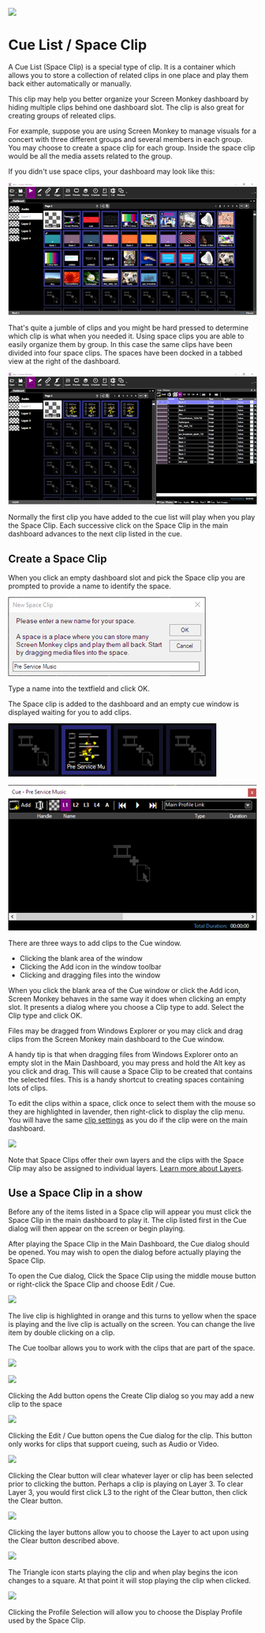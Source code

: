 ![](../../images/SpaceIcon.png) 
# Cue List / Space Clip

A Cue List (Space Clip) is a special type of clip. It is a container which allows you to store a collection of related clips in one place and play them back either automatically or manually. 

This clip may help you better organize your Screen Monkey dashboard by hiding multiple clips behind one dashboard slot. The clip is also great for creating groups of releated clips.

For example, suppose you are using Screen Monkey to manage visuals for a concert with three different groups and several members in each group. You may choose to create a space clip for each group. Inside the space clip would be all the media assets related to the group.

If you didn't use space clips, your dashboard may look like this:

![](../../images/dashboard-messy.png)

That's quite a jumble of clips and you might be hard pressed to determine which clip is what when you needed it. Using space clips you are able to easily organize them by group. In this case the same clips have been divided into four space clips. The spaces have been docked in a tabbed view at the right of the dashboard.

![](../../images/dashboard-with-spaces.png)

Normally the first clip you have added to the cue list will play when you play the Space Clip. Each successive click on the Space Clip in the main dashboard advances to the next clip listed in the cue.

## Create a Space Clip
When you click an empty dashboard slot and pick the Space clip you are prompted to provide a name to identify the space.

![](../../images/clip-space-new.png)

Type a name into the textfield and click OK.

The Space clip is added to the dashboard and an empty cue window is displayed waiting for you to add clips.

![](../../images/dashboard-new-cue.png)

![](../../images/clip-space-empty.png)

There are three ways to add clips to the Cue window.

*   Clicking the blank area of the window
*   Clicking the Add icon in the window toolbar  
*   Clicking and dragging files into the window  

When you click the blank area of the Cue window or click the Add icon, Screen Monkey behaves in the same way it does when clicking an empty slot. It presents a dialog where you choose a Clip type to add. Select the Clip type and click OK.
     
Files may be dragged from Windows Explorer or you may click and drag clips from the Screen Monkey main dashboard to the Cue window.

A handy tip is that when dragging files from Windows Explorer onto an empty slot in the Main Dashboard, you may press and hold the Alt key as you click and drag. This will cause a Space Clip to be created that contains the selected files. This is a handy shortcut to creating spaces containing lots of clips.

To edit the clips within a space, click once to select them with the mouse so they are highlighted in lavender, then right-click to display the clip menu. You will have the same [clip settings](../clipSettings/clipSettings.md) as you do if the clip were on the main dashboard.

![](../../images/SpaceClipCueDialogPlaying.png)

Note that Space Clips offer their own layers and the clips with the Space Clip may also be assigned to individual layers. [Learn more about Layers](../layers.md).

## Use a Space Clip in a show

Before any of the items listed in a Space clip will appear you must click the Space Clip in the main dashboard to play it. The clip listed first in the Cue dialog will then appear on the screen or begin playing.

After playing the Space Clip in the Main Dashboard, the Cue dialog should be opened. You may wish to open the dialog before actually playing the Space Clip.

To open the Cue dialog, Click the Space Clip using the middle mouse button or right-click the Space Clip and choose Edit / Cue.

![](../../images/SpaceClipCueDialogPlaying.png)

The live clip is highlighted in orange and this turns to yellow when the space is playing and the live clip is actually on the screen. You can change the live item by double clicking on a clip.

The Cue toolbar allows you to work with the clips that are part of the space.

![](../../images/img_272.jpg)

![](../../images/AddButton.png)

Clicking the Add button opens the Create Clip dialog so you may add a new clip to the space

![](../../images/EditCue.png)

Clicking the Edit / Cue button opens the Cue dialog for the clip. This button only works for clips that support cueing, such as Audio or Video.

![](../../images/ClearButton.png)

Clicking the Clear button will clear whatever layer or clip has been selected prior to clicking the button. Perhaps a clip is playing on Layer 3. To clear Layer 3, you would first click L3 to the right of the Clear button, then click the Clear button.

![](../../images/LayerButtons.png)

Clicking the layer buttons allow you to choose the Layer to act upon using the Clear button described above.

![](../../images/PlayControls.png)

The Triangle icon starts playing the clip and when play begins the icon changes to a square. At that point it will stop playing the clip when clicked.

![](../../images/ProfileSelection.png)

Clicking the Profile Selection will allow you to choose the Display Profile used by the Space Clip.
